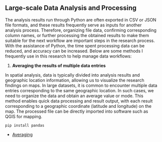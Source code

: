 ## Large-scale Data Analysis and Processing
The analysis results run through Python are often exported in CSV or JSON file formats, and these results frequently serve as inputs for another analysis process. Therefore, organizing file data, confirming corresponding column names, or further processing the obtained results to make them suitable for the next workflow are important steps in the research process. With the assistance of Python, the time spent processing data can be reduced, and accuracy can be increased. Below are some methods I frequently use in this research to help manage data workflows:
1. **Averaging the results of multiple data entries**

In spatial analysis, data is typically divided into analysis results and geographic location information, allowing us to visualize the research findings on maps. In large datasets, it is common to encounter multiple data entries corresponding to the same geographic location. In such cases, we need to organize the data and obtain an average value or mode. This method enables quick data processing and result output, with each result corresponding to a geographic coordinate (latitude and longitude) on the map. The processed file can be directly imported into software such as QGIS for mapping.
```
pip install pandas
 ```
- [Averaging](/Data_Organization_and_Analysis_of_the_CSV_File)
